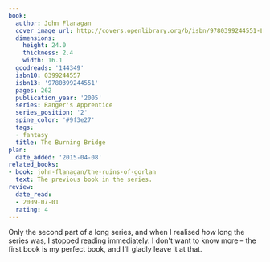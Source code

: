 ```yaml
---
book:
  author: John Flanagan
  cover_image_url: http://covers.openlibrary.org/b/isbn/9780399244551-L.jpg
  dimensions:
    height: 24.0
    thickness: 2.4
    width: 16.1
  goodreads: '144349'
  isbn10: 0399244557
  isbn13: '9780399244551'
  pages: 262
  publication_year: '2005'
  series: Ranger's Apprentice
  series_position: '2'
  spine_color: '#9f3e27'
  tags:
  - fantasy
  title: The Burning Bridge
plan:
  date_added: '2015-04-08'
related_books:
- book: john-flanagan/the-ruins-of-gorlan
  text: The previous book in the series.
review:
  date_read:
  - 2009-07-01
  rating: 4
---
```

Only the second part of a long series, and when I realised *how* long the series was, I stopped reading immediately. I
don't want to know more – the first book is my perfect book, and I'll gladly leave it at that.
